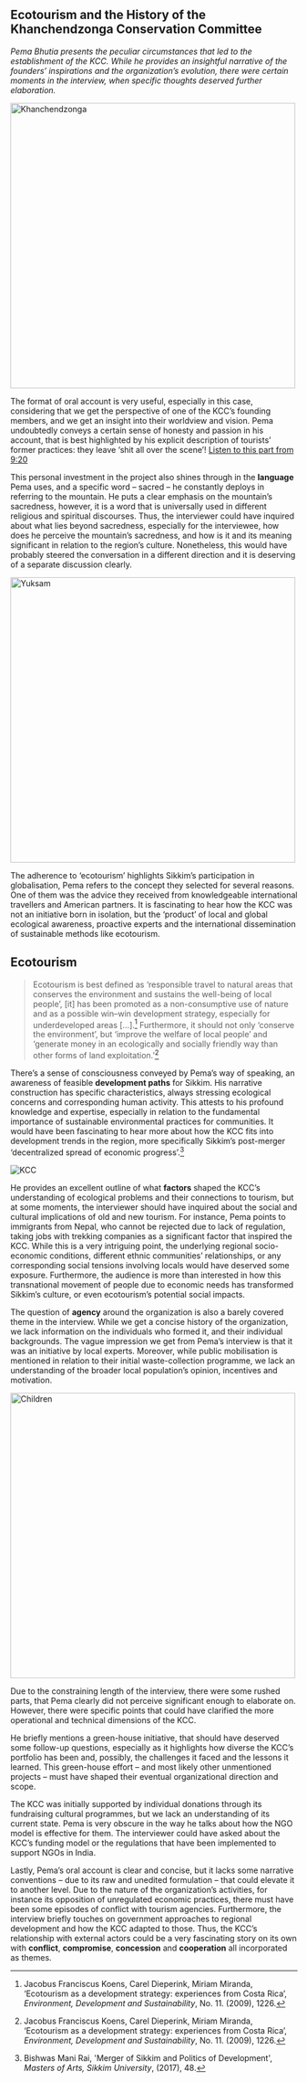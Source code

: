 ## Ecotourism and the History of the Khanchendzonga Conservation Committee

*Pema Bhutia presents the peculiar circumstances that led to the establishment of the KCC. While he provides an insightful narrative of the founders’ inspirations and the organization’s evolution, there were certain moments in the interview, when specific thoughts deserved further elaboration.*

<img src="https://upload.wikimedia.org/wikipedia/commons/f/ff/Kanchenjunga_from_Sandakfu.jpg" alt="Khanchendzonga" style="width: 500px;"/>

The format of oral account is very useful, especially in this case, considering that we get the perspective of one of the KCC’s founding members, and we get an insight into their worldview and vision. Pema undoubtedly conveys a certain sense of honesty and passion in his account, that is best highlighted by his explicit description of tourists’ former practices: they leave ‘shit all over the scene’! <a href="javascript:seek(560)">Listen to this part from 9:20</a>

This personal investment in the project also shines through in the __language__ Pema uses, and a specific word – sacred – he constantly deploys in referring to the mountain. He puts a clear emphasis on the mountain’s sacredness, however, it is a word that is universally used in different religious and spiritual discourses. Thus, the interviewer could have inquired about what lies beyond sacredness, especially for the interviewee, how does he perceive the mountain’s sacredness, and how is it and its meaning significant in relation to the region’s culture. Nonetheless, this would have probably steered the conversation in a different direction and it is deserving of a separate discussion clearly.

<img src="http://www.travelophoto.com/wp-content/uploads/2016/10/Yuksam_0085.jpg" alt="Yuksam" style="width: 500px;"/>

The adherence to ‘ecotourism’ highlights Sikkim’s participation in globalisation, Pema refers to the concept they selected for several reasons. One of them was the advice they received from knowledgeable international travellers and American partners. It is fascinating to hear how the KCC was not an initiative born in isolation, but the ‘product’ of local and global ecological awareness, proactive experts and the international dissemination of sustainable methods like ecotourism.

## Ecotourism
> Ecotourism is best defined as ‘responsible travel to natural areas that conserves the environment and sustains the well-being of local people’, [it] has been promoted as a non-consumptive use of nature and as a possible win–win development strategy, especially for underdeveloped areas […].[^first]  Furthermore, it should not only ‘conserve the environment’, but ‘improve the welfare of local people’ and ‘generate money in an ecologically and socially friendly way than other forms of land exploitation.’[^first]

There’s a sense of consciousness conveyed by Pema’s way of speaking, an awareness of feasible __development paths__ for Sikkim. His narrative construction has specific characteristics, always stressing ecological concerns and corresponding human activity. This attests to his profound knowledge and expertise, especially in relation to the fundamental importance of sustainable environmental practices for communities. It would have been fascinating to hear more about how the KCC fits into development trends in the region, more specifically Sikkim’s post-merger ‘decentralized spread of economic progress’.[^second]

![KCC](http://www.baliparafoundation.com/sites/default/files/images/galleries/img56_0.jpg)

He provides an excellent outline of what __factors__ shaped the KCC’s understanding of ecological problems and their connections to tourism, but at some moments, the interviewer should have inquired about the social and cultural implications of old and new tourism. For instance, Pema points to immigrants from Nepal, who cannot be rejected due to lack of regulation, taking jobs with trekking companies as a significant factor that inspired the KCC. While this is a very intriguing point, the underlying regional socio-economic conditions, different ethnic communities’ relationships, or any corresponding social tensions involving locals would have deserved some exposure. Furthermore, the audience is more than interested in how this transnational movement of people due to economic needs has transformed Sikkim’s culture, or even ecotourism’s potential social impacts.

The question of __agency__ around the organization is also a barely covered theme in the interview. While we get a concise history of the organization, we lack information on the individuals who formed it, and their individual backgrounds. The vague impression we get from Pema’s interview is that it was an initiative by local experts. Moreover, while public mobilisation is mentioned in relation to their initial waste-collection programme, we lack an understanding of the broader local population’s opinion, incentives and motivation.

<img src="http://kccsikkim.weebly.com/uploads/4/4/0/5/44058595/4176817_orig.jpg" alt="Children" style="width: 500px;"/>

Due to the constraining length of the interview, there were some rushed parts, that Pema clearly did not perceive significant enough to elaborate on. However, there were specific points that could have clarified the more operational and technical dimensions of the KCC.

He briefly mentions a green-house initiative, that should have deserved some follow-up questions, especially as it highlights how diverse the KCC’s portfolio has been and, possibly, the challenges it faced and the lessons it learned. This green-house effort – and most likely other unmentioned projects – must have shaped their eventual organizational direction and scope.

The KCC was initially supported by individual donations through its fundraising cultural programmes, but we lack an understanding of its current state. Pema is very obscure in the way he talks about how the NGO model is effective for them. The interviewer could have asked about the KCC’s funding model or the regulations that have been implemented to support NGOs in India.

Lastly, Pema’s oral account is clear and concise, but it lacks some narrative conventions – due to its raw and unedited formulation – that could elevate it to another level. Due to the nature of the organization’s activities, for instance its opposition of unregulated economic practices, there must have been some episodes of conflict with tourism agencies. Furthermore, the interview briefly touches on government approaches to regional development and how the KCC adapted to those. Thus, the KCC’s relationship with external actors could be a very fascinating story on its own with __conflict__, __compromise__, __concession__ and __cooperation__ all incorporated as themes.

[^first]: Jacobus Franciscus Koens, Carel Dieperink, Miriam Miranda, ‘Ecotourism as a development strategy: experiences from Costa Rica’, *Environment, Development and Sustainability*, No. 11. (2009), 1226.

[^second]: Bishwas Mani Rai, 'Merger of Sikkim and Politics of Development', *Masters of Arts, Sikkim University*, (2017), 48.
